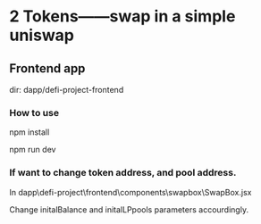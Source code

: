 # 2 Tokens——swap in a simple uniswap

## Frontend app
dir: dapp/defi-project-frontend

### How to use
npm install

npm run dev

### If want to change token address, and pool address. 

In dapp\defi-project\frontend\components\swapbox\SwapBox.jsx

Change initalBalance and initalLPpools parameters accourdingly. 
